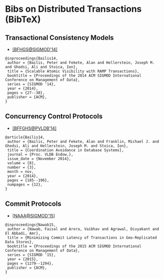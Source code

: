 # Bibs on Distributed Transactions (BibTeX)

## Transactional Consistency Models
- [[BFHGS@SIGMOD'14]](http://dl.acm.org/citation.cfm?id=2588562)
```
@inproceedings{Bailis14,
 author = {Bailis, Peter and Fekete, Alan and Hellerstein, Joseph M. and Ghodsi, Ali and Stoica, Ion},
 title = {Scalable Atomic Visibility with RAMP Transactions},
 booktitle = {Proceedings of the 2014 ACM SIGMOD International Conference on Management of Data},
 series = {SIGMOD '14},
 year = {2014},
 pages = {27--38},
 publisher = {ACM},
} 
```

## Concurrency Control Protocols
- [[BFFGHS@PVLDB’14]](http://dl.acm.org/citation.cfm?id=2735509)
```
@article{Bailis14,
 author = {Bailis, Peter and Fekete, Alan and Franklin, Michael J. and Ghodsi, Ali and Hellerstein, Joseph M. and Stoica, Ion},
 title = {Coordination Avoidance in Database Systems},
 journal = {Proc. VLDB Endow.},
 issue_date = {November 2014},
 volume = {8},
 number = {3},
 month = nov,
 year = {2014},
 pages = {185--196},
 numpages = {12},
}  
```

## Commit Protocols
- [[NAAA@SIGMOD'15]](http://dl.acm.org/citation.cfm?doid=2723372.2723729)
```
@inproceedings{Nawab15,
 author = {Nawab, Faisal and Arora, Vaibhav and Agrawal, Divyakant and El Abbadi, Amr},
 title = {Minimizing Commit Latency of Transactions in Geo-Replicated Data Stores},
 booktitle = {Proceedings of the 2015 ACM SIGMOD International Conference on Management of Data},
 series = {SIGMOD '15},
 year = {2015},
 pages = {1279--1294},
 publisher = {ACM},
}
```
